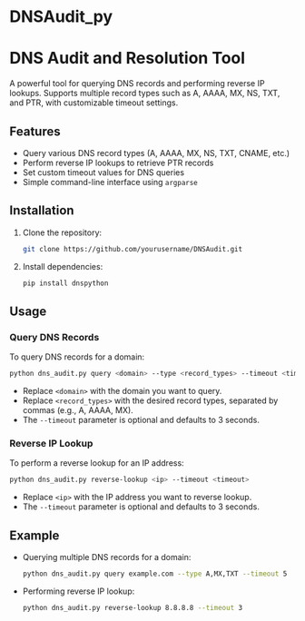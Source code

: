 # DNSAudit_py

# DNS Audit and Resolution Tool

A powerful tool for querying DNS records and performing reverse IP lookups. Supports multiple record types such as A, AAAA, MX, NS, TXT, and PTR, with customizable timeout settings.

## Features

- Query various DNS record types (A, AAAA, MX, NS, TXT, CNAME, etc.)
- Perform reverse IP lookups to retrieve PTR records
- Set custom timeout values for DNS queries
- Simple command-line interface using `argparse`

## Installation

1. Clone the repository:
   ```bash
   git clone https://github.com/yourusername/DNSAudit.git
   ```

2. Install dependencies:
   ```bash
   pip install dnspython
   ```

## Usage

### Query DNS Records
To query DNS records for a domain:
```bash
python dns_audit.py query <domain> --type <record_types> --timeout <timeout>
```
- Replace `<domain>` with the domain you want to query.
- Replace `<record_types>` with the desired record types, separated by commas (e.g., A, AAAA, MX).
- The `--timeout` parameter is optional and defaults to 3 seconds.

### Reverse IP Lookup
To perform a reverse lookup for an IP address:
```bash
python dns_audit.py reverse-lookup <ip> --timeout <timeout>
```
- Replace `<ip>` with the IP address you want to reverse lookup.
- The `--timeout` parameter is optional and defaults to 3 seconds.

## Example

- Querying multiple DNS records for a domain:
   ```bash
   python dns_audit.py query example.com --type A,MX,TXT --timeout 5
   ```

- Performing reverse IP lookup:
   ```bash
   python dns_audit.py reverse-lookup 8.8.8.8 --timeout 3
   ```
